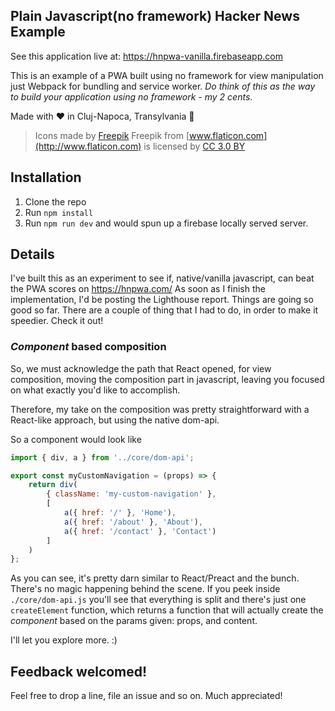 ## Plain Javascript(no framework) Hacker News Example

See this application live at: https://hnpwa-vanilla.firebaseapp.com

This is an example of a PWA built using no framework for view manipulation just Webpack for bundling and service worker.
*Do think of this as the way to build your application using no framework - my 2 cents*. 

Made with ❤️ in Cluj-Napoca, Transylvania 🏰

> Icons made by [Freepik](http://www.freepik.com) Freepik from [www.flaticon.com](http://www.flaticon.com) is licensed by [CC 3.0 BY](http://creativecommons.org/licenses/by/3.0/)

## Installation

1. Clone the repo    
1. Run `npm install`
1. Run `npm run dev` and would spun up a firebase locally served server.

## Details

I've built this as an experiment to see if, native/vanilla javascript, can beat the PWA scores on https://hnpwa.com/ As soon as I finish the implementation, I'd be posting the Lighthouse report. Things are going so good so far.
There are a couple of thing that I had to do, in order to make it speedier. Check it out!

### _Component_ based composition

So, we must acknowledge the path that React opened, for view composition, moving the composition part in javascript,
leaving you focused on what exactly you'd like to accomplish.

Therefore, my take on the composition was pretty straightforward with a React-like approach, but using the
native dom-api.

So a component would look like
```javascript
import { div, a } from '../core/dom-api';

export const myCustomNavigation = (props) => {
    return div(
        { className: 'my-custom-navigation' },
        [
            a({ href: '/' }, 'Home'),
            a({ href: '/about' }, 'About'),
            a({ href: '/contact' }, 'Contact')
        ]
    )
};
```

As you can see, it's pretty darn similar to React/Preact and the bunch. There's no magic happening behind the scene. If you peek inside `./core/dom-api.js` you'll see that
everything is split and there's just one `createElement` function, which returns a function that will actually create the _component_ based on the params given: props, and content.

I'll let you explore more. :)

## Feedback welcomed!

Feel free to drop a line, file an issue and so on. Much appreciated!
